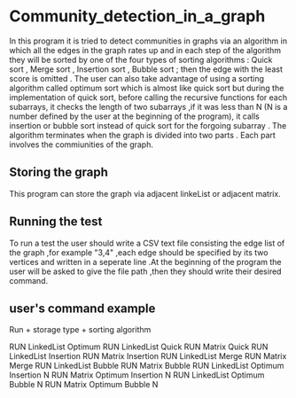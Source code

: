 # Community_detection_in_a_graph

In this program it is tried to detect communities in graphs via an algorithm in which all the edges in the graph rates up and 
in each step of the algorithm they will be sorted by one of the four types of sorting algorithms :
Quick sort , Merge sort , Insertion sort , Bubble sort ; then the edge with the least score is omitted . 
The user can also take advantage of using a sorting algorithm called optimum sort which is almost like quick sort but
during the implementation of quick sort, before calling the recursive functions for each subarrays, it checks the length of 
two subarrays ,if it was less than N (N is a number defined by the user at the beginning of the program), it calls insertion or bubble sort instead of quick sort for the forgoing subarray . 
The algorithm terminates when the graph is divided into two parts . Each part involves the commiunities of the graph.

## Storing the graph 
This program can store the graph via adjacent linkeList or adjacent matrix.

## Running the test
To run a test the user should write a CSV text file consisting the edge list of the graph ,for example "3,4" ,each edge should 
be specified by its two vertices and written in a seperate line .At the beginning of the program the user will be asked to 
give the file path ,then they should write their desired command.

## user's command example
Run + storage type + sorting algorithm

RUN LinkedList Optimum 
‬‬RUN‬‬ ‫‪LinkedList‬‬ ‫‪Quick‬‬
RUN‬‬ ‫‪Matrix‬‬ ‫‪Quick‬‬
‫‪RUN‬‬ ‫‪LinkedList‬‬ ‫‪Insertion‬‬
‫‪RUN‬‬ ‫‪Matrix‬‬ ‫‪Insertion‬‬
‫‪RUN‬‬ ‫‪LinkedList‬‬ ‫‪Merge‬‬
‫‪RUN‬‬ ‫‪Matrix‬‬ ‫‪Merge‬‬
‫‪RUN‬‬ ‫‪LinkedList‬‬ ‫‪Bubble‬‬
RUN‬‬ ‫‪Matrix‬‬ ‫‪Bubble‬‬
‫‪RUN‬‬ ‫‪LinkedList‬‬ ‫‪Optimum‬‬ ‫‪Insertion‬‬ ‫‪N‬‬
‫‪RUN‬‬ ‫‪Matrix‬‬ ‫‪Optimum‬‬ ‫‪Insertion‬‬ ‫‪N‬‬
‬‬‫‪RUN‬‬ ‫‪LinkedList‬‬ ‫‪Optimum‬‬ ‫‪Bubble‬‬ ‫‪N‬‬
‫‪RUN‬‬ ‫‪Matrix‬‬ ‫‪Optimum‬‬ ‫‪Bubble‬‬ ‫‪N‬‬

